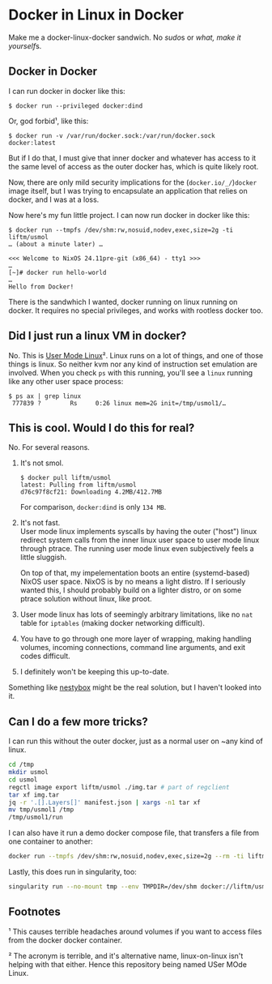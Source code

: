 # Docker in Linux in Docker

Make me a docker-linux-docker sandwich. No *sudo*s or *what, make it yourself*s.

## Docker in Docker

I can run docker in docker like this:
```console
$ docker run --privileged docker:dind
```
Or, god forbid¹, like this:
```console
$ docker run -v /var/run/docker.sock:/var/run/docker.sock docker:latest
```
But if I do that, I must give that inner docker and whatever has access to it
the same level of access as the outer docker has, which is quite likely root.

Now, there are only mild security implications for the (`docker.io/_/`)`docker` image itself,
but I was trying to encapsulate an application that relies on docker, and I was at a loss.

Now here's my fun little project. I can now run docker in docker like this:
```console
$ docker run --tmpfs /dev/shm:rw,nosuid,nodev,exec,size=2g -ti liftm/usmol
… (about a minute later) …

<<< Welcome to NixOS 24.11pre-git (x86_64) - tty1 >>>
…
[~]# docker run hello-world
…
Hello from Docker!
```
There is the sandwhich I wanted, docker running on linux running on docker.
It requires no special privileges, and works with rootless docker too. 

## Did I just run a linux VM in docker?

No. This is [User Mode Linux](https://www.kernel.org/doc/html/v5.9/virt/uml/user_mode_linux.html)².
Linux runs on a lot of things, and one of those things is linux.
So neither kvm nor any kind of instruction set emulation are involved.
When you check `ps` with this running, you'll see a `linux` running like any other user space process:
```
$ ps ax | grep linux
 777839 ?        Rs     0:26 linux mem=2G init=/tmp/usmol1/…
```

## This is cool. Would I do this for real?

No. For several reasons.

1. It's not smol.  
   ```console
   $ docker pull liftm/usmol
   latest: Pulling from liftm/usmol
   d76c97f8cf21: Downloading 4.2MB/412.7MB
   ```
   For comparison, `docker:dind` is only `134 MB`.

2. It's not fast.  
   User mode linux implements syscalls by having the outer ("host") linux redirect
   system calls from the inner linux user space to user mode linux through ptrace.
   The running user mode linux even subjectively feels a little sluggish.
   
   On top of that, my impelementation boots an entire (systemd-based) NixOS user space.
   NixOS is by no means a light distro.
   If I seriously wanted this, I should probably build on a lighter distro,
   or on some ptrace solution without linux, like proot.

3. User mode linux has lots of seemingly arbitrary limitations,
   like no `nat` table for `iptables` (making docker networking difficult).

4. You have to go through one more layer of wrapping,
   making handling volumes, incoming connections, command line arguments, and exit codes difficult.

5. I definitely won't be keeping this up-to-date.

Something like [nestybox](https://blog.nestybox.com/2022/01/03/dink.html) might be the real solution, but I haven't looked into it.

## Can I do a few more tricks?

I can run this without the outer docker, just as a normal user on ~any kind of linux.

```bash
cd /tmp
mkdir usmol
cd usmol
regctl image export liftm/usmol ./img.tar # part of regclient
tar xf img.tar
jq -r '.[].Layers[]' manifest.json | xargs -n1 tar xf
mv tmp/usmol1 /tmp
/tmp/usmol1/run
```

I can also have it run a demo docker compose file,
that transfers a file from one container to another:

```bash
docker run --tmpfs /dev/shm:rw,nosuid,nodev,exec,size=2g --rm -ti liftm/usmol quiet usmol-run-compose-demo
```

Lastly, this does run in singularity, too:
```bash
singularity run --no-mount tmp --env TMPDIR=/dev/shm docker://liftm/usmol
```

## Footnotes

¹ This causes terrible headaches around volumes if you want to access files from the docker docker container.

² The acronym is terrible, and it's alternative name, linux-on-linux isn't helping with that either. Hence this repository being named USer MOde Linux.
